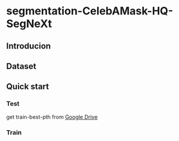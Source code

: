 # segmentation-CelebAMask-HQ-SegNeXt
## Introducion
## Dataset
## Quick start
### Test
get train-best-pth from [Google Drive](https://drive.google.com/file/d/1rp5D48-1renqNCQ3LkJAYK5__QVFN_IV/view?usp=drive_link)
### Train

